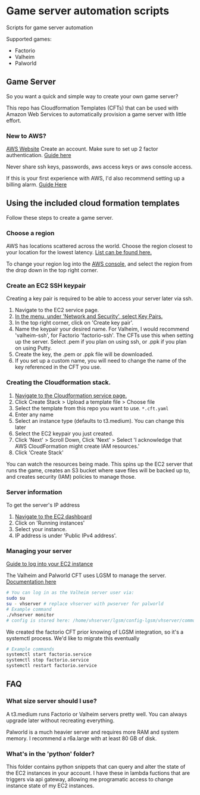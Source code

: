# Game server automation scripts
Scripts for game server automation

Supported games:

* Factorio 
* Valheim
* Palworld

## Game Server
So you want a quick and simple way to create your own game server?

This repo has Cloudformation Templates (CFTs) that can be used with Amazon Web Services to automatically provision a game server with little effort.

### New to AWS?

[AWS Website](https://aws.amazon.com/)
Create an account. Make sure to set up 2 factor authentication. [Guide here](https://docs.aws.amazon.com/IAM/latest/UserGuide/id_credentials_mfa.html) 

Never share ssh keys, passwords, aws access keys or aws console access. 

If this is your first experience with AWS, I'd also recommend setting up a billing alarm. [Guide Here](https://docs.aws.amazon.com/AmazonCloudWatch/latest/monitoring/monitor_estimated_charges_with_cloudwatch.html)

## Using the included cloud formation templates

Follow these steps to create a game server.

### Choose a region

AWS has locations scattered across the world. Choose the region closest to your location for the lowest latency. [List can be found here.](https://aws.amazon.com/about-aws/global-infrastructure/regions_az/)

To change your region log into the [AWS console](https://console.aws.amazon.com/console/home), and select the region from the drop down in the top right corner. 

### Create an EC2 SSH keypair

Creating a key pair is required to be able to access your server later via ssh.

1. Navigate to the EC2 service page.
2. [In the menu, under 'Network and Security', select Key Pairs.](https://console.aws.amazon.com/ec2/v2/home?region=us-east-1#KeyPairs:)
3. In the top right corner, click on 'Create key pair'. 
4. Name the keypair your desired name. For Valheim, I would recommend 'valheim-ssh', for Factorio 'factorio-ssh'. The CFTs use this when setting up the server.
   Select .pem if you plan on using ssh, or .ppk if you plan on using Putty.
5. Create the key, the .pem or .ppk file will be downloaded.
6. If you set up a custom name, you will need to change the name of the key referenced in the CFT you use.

### Creating the Cloudformation stack.

1. [Navigate to the Cloudformation service page.](https://console.aws.amazon.com/cloudformation)
2. Click Create Stack > Upload a template file > Choose file
3. Select the template from this repo you want to use. `*.cft.yaml`
4. Enter any name
5. Select an instance type (defaults to t3.medium). You can change this later
6. Select the EC2 keypair you just created. 
7. Click 'Next' > Scroll Down, Click 'Next' > Select 'I acknowledge that AWS CloudFormation might create IAM resources.'
8. Click 'Create Stack'

You can watch the resources being made. This spins up the EC2 server that runs the game, creates an S3 bucket where save files will be backed up to, and creates security (IAM) policies to manage those. 

### Server information

To get the server's IP address

1. [Navigate to the EC2 dashboard](https://console.aws.amazon.com/ec2/v2/home)
2. Click on 'Running instances'
3. Select your instance.
4. IP address is under 'Public IPv4 address'. 

### Managing your server

[Guide to log into your EC2 instance](https://docs.aws.amazon.com/quickstarts/latest/vmlaunch/step-2-connect-to-instance.html)

The Valheim and Palworld CFT uses LGSM to manage the server. [Documentation here](https://linuxgsm.com/lgsm/vhserver/)
``` sh
# You can log in as the Valheim server user via:
sudo su
su - vhserver # replace vhserver with pwserver for palworld
# Example command
./vhserver monitor
# config is stored here: /home/vhserver/lgsm/config-lgsm/vhserver/common.cfg

```

We created the factorio CFT prior knowing of LGSM integration, so it's a systemctl process. We'd like to migrate this eventually

``` sh
# Example commands
systemctl start factorio.service
systemctl stop factorio.service
systemctl restart factorio.service
```

## FAQ

### What size server should I use?

A t3.medium runs Factorio or Valheim servers pretty well. You can always upgrade later without recreating everything.

Palworld is a much heavier server and requires more RAM and system memory. I recommend a r6a.large with at least 80 GB of disk.

### What's in the 'python' folder?

This folder contains python snippets that can query and alter the state of the EC2 instances in your account. I have these in lambda fuctions that are triggers via api gateway, allowing me programatic access to change instance state of my EC2 instances.
